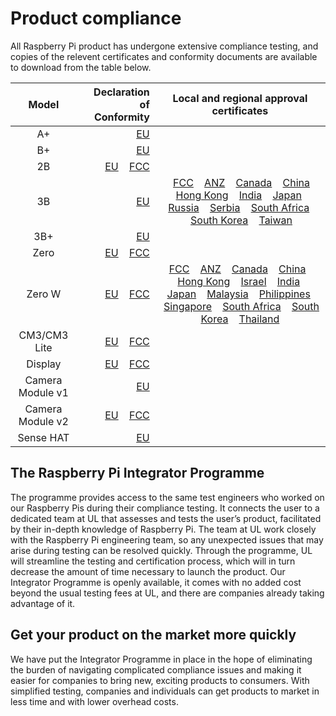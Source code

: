 # Product compliance

All Raspberry Pi product has undergone extensive compliance testing, and copies of the relevent certificates and conformity documents are available to download from the table below. 											
											

| Model           | Declaration of Conformity | Local and regional approval certificates |
|:---------------:|-------------------------:|:----------------------------------------:|
| A+       | [EU](https://www.raspberrypi.org/files/compliance/RaspberryPiAPlusDOC_CE.pdf) | |
| B+       | [EU](https://www.raspberrypi.org/files/compliance/RaspberryPiBplus_DOC_CE.pdf)| |
| 2B       | [EU](https://www.raspberrypi.org/files/compliance/Raspberry_Pi_2B_V1-2_DOC_CE.pdf)  &nbsp; &nbsp;[FCC](https://www.raspberrypi.org/files/compliance/Raspberry_Pi_2B_V1-2_DOC_FCC.pdf)| |
| 3B       | [EU](https://www.raspberrypi.org/files/compliance/RaspberryPi3B-DOC-CE_RED.pdf) |  &nbsp; &nbsp;[FCC](https://www.raspberrypi.org/files/compliance/FCC_2ABCB-RPI32.pdf)  &nbsp; &nbsp;[ANZ](https://www.raspberrypi.org/files/compliance/ACMA_Raspberry_Pi_3_Model_B.pdf)  &nbsp; &nbsp;[Canada](https://www.raspberrypi.org/files/compliance/Pi3_Canada.pdf)  &nbsp; &nbsp;[China](https://www.raspberrypi.org/files/compliance/China_Raspberry_Pi_3_Model_B.pdf)  &nbsp; &nbsp;[Hong Kong](https://www.raspberrypi.org/files/compliance/Pi3_Hong-Kong.pdf)  &nbsp; &nbsp;[India](https://www.raspberrypi.org/files/compliance/Pi3_India.pdf)  &nbsp; &nbsp;[Japan](https://www.raspberrypi.org/files/compliance/Pi3_Japan.pdf)  &nbsp; &nbsp;[Russia](https://www.raspberrypi.org/files/compliance/Pi3_Russia.pdf)  &nbsp; &nbsp;[Serbia](https://www.raspberrypi.org/files/compliance/Pi3_Serbia.pdf)  &nbsp; &nbsp;[South Africa](https://www.raspberrypi.org/files/compliance/Pi3_South-Africa.pdf)  &nbsp; &nbsp;[South Korea](https://www.raspberrypi.org/files/compliance/Pi3_South-Korea.pdf)  &nbsp; &nbsp;[Taiwan](https://www.raspberrypi.org/files/compliance/Pi3_Taiwan.pdf)  |
| 3B+       | [EU](https://www.raspberrypi.org/files/compliance/Raspberry_Pi_3B_RED_DoC.pdf) | |
| Zero      |[EU](https://www.raspberrypi.org/files/compliance/RaspberryPiZeroDOC_CE.pdf) &nbsp; &nbsp;[FCC](https://www.raspberrypi.org/files/compliance/RaspberryPiZeroDOC_FCC_signed.pdf)||
| Zero W |[EU](https://www.raspberrypi.org/files/compliance/Pi-Zero-W-H_DoC_CE.pdf) &nbsp; &nbsp;[FCC](https://www.raspberrypi.org/files/compliance/Pi-Zero-W-H_DoC_FCC.pdf)|[FCC](https://www.raspberrypi.org/files/compliance/FCC_2ABCB-RPI0W.pdf)  &nbsp; &nbsp;[ANZ](https://www.raspberrypi.org/files/compliance/ACMA_Zero_W.pdf)  &nbsp; &nbsp;[Canada](https://www.raspberrypi.org/files/compliance/Pi-Zero-W_Canada.pdf)  &nbsp; &nbsp;[China](https://www.raspberrypi.org/files/compliance/Pi-Zero-W_China.pdf)  &nbsp; &nbsp;[Hong Kong](https://www.raspberrypi.org/files/compliance/Pi-Zero-W_Hong-Kong.PDF)  &nbsp; &nbsp;[Israel](https://www.raspberrypi.org/files/compliance/Israel_MOC_Certificate_Raspberry_Pi_model_Zero_W.pdf) &nbsp; &nbsp;[India](https://www.raspberrypi.org/files/compliance/Pi-Zero-W_India.JPG)  &nbsp; &nbsp;[Japan](https://www.raspberrypi.org/files/compliance/Japan_Zero_W_D170026007.pdf)  &nbsp; &nbsp;[Malaysia](https://www.raspberrypi.org/files/compliance/Malaysia_Certificate_PI_ZERO_W_Expires_30_May_2022.pdf)  &nbsp; &nbsp;[Philippines](https://www.raspberrypi.org/files/compliance/Pi-Zero-W_Philippines.pdf)  &nbsp; &nbsp;[Singapore](https://www.raspberrypi.org/files/compliance/Pi-Zero-W_Singapore.pdf)  &nbsp; &nbsp;[South Africa](https://www.raspberrypi.org/files/compliance/Pi-Zero-W_South-Africa.PDF)  &nbsp; &nbsp;[South Korea](https://www.raspberrypi.org/files/compliance/Pi-Zero-W_Korea.pdf)  &nbsp; &nbsp;[Thailand](https://www.raspberrypi.org/files/compliance/Pi-Zero-W_Thailand.pdf) |
| CM3/CM3 Lite | [EU](https://www.raspberrypi.org/files/compliance/RaspberryPiCM3_DOC_EU.pdf)  &nbsp; &nbsp;[FCC](https://www.raspberrypi.org/files/compliance/RaspberryPiCM3_DOC_FCC.pdf)||
| Display   | [EU](https://www.raspberrypi.org/files/compliance/RaspberryPiDisplay_DOC_CE.pdf)  &nbsp; &nbsp;[FCC](https://www.raspberrypi.org/files/compliance/RaspberryPiDisplay_DOC_FCC.pdf) | |
| Camera Module v1 | [EU](https://www.raspberrypi.org/files/compliance/RaspberryPiCameraDOC_CE.pdf) | |
| Camera Module v2 | [EU](https://www.raspberrypi.org/files/compliance/RaspberryPiCamera2DOC_CE.pdf)  &nbsp; &nbsp;[FCC](https://www.raspberrypi.org/files/compliance/RaspberryPiCamera2DOC_FCC.PDF) | |
| Sense HAT | [EU](https://www.raspberrypi.org/files/compliance/RaspberryPiCamera2DOC_CE.pdf) | |

## The Raspberry Pi Integrator Programme

The programme provides access to the same test engineers who worked on our Raspberry Pis during their compliance testing. It connects the user to a dedicated team at UL that assesses and tests the user’s product, facilitated by their in-depth knowledge of Raspberry Pi. The team at UL work closely with the Raspberry Pi engineering team, so any unexpected issues that may arise during testing can be resolved quickly. Through the programme, UL will streamline the testing and certification process, which will in turn decrease the amount of time necessary to launch the product. Our Integrator Programme is openly available, it comes with no added cost beyond the usual testing fees at UL, and there are companies already taking advantage of it.

## Get your product on the market more quickly										

We have put the Integrator Programme in place in the hope of eliminating the burden of navigating complicated compliance issues and making it easier for companies to bring new, exciting products to consumers. With simplified testing, companies and individuals can get products to market in less time and with lower overhead costs.
